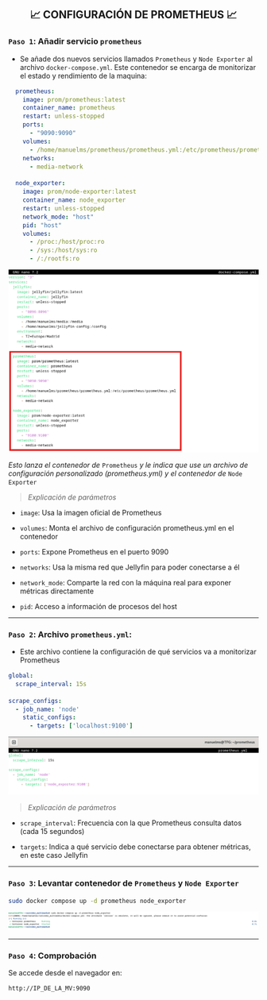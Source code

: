 <h2 align="center"> 📈 CONFIGURACIÓN DE PROMETHEUS 📈 </h2>

### `Paso 1`: Añadir servicio `prometheus`
- Se añade  dos nuevos servicios llamados `Prometheus` y `Node Exporter` al archivo `docker-compose.yml`. Este contenedor se encarga de monitorizar el estado y rendimiento de la maquina:

```yaml
  prometheus:
    image: prom/prometheus:latest
    container_name: prometheus
    restart: unless-stopped
    ports:
      - "9090:9090"
    volumes:
      - /home/manuelms/prometheus/prometheus.yml:/etc/prometheus/prometheus.yml
    networks:
      - media-network

  node_exporter:
    image: prom/node-exporter:latest
    container_name: node_exporter
    restart: unless-stopped
    network_mode: "host" 
    pid: "host"
    volumes:
      - /proc:/host/proc:ro
      - /sys:/host/sys:ro
      - /:/rootfs:ro
```
![](/MainFolder/img/28.png)

*Esto lanza el contenedor de* `Prometheus` *y le indica que use un archivo de configuración personalizado (prometheus.yml) y el contenedor de* `Node Exporter`

> *Explicación de parámetros*

- `image`: Usa la imagen oficial de Prometheus

- `volumes`: Monta el archivo de configuración prometheus.yml en el contenedor

- `ports`: Expone Prometheus en el puerto 9090

- `networks`: Usa la misma red que Jellyfin para poder conectarse a él

- `network_mode`: Comparte la red con la máquina real para exponer métricas directamente

- `pid`: Acceso a información de procesos del host

---

### `Paso 2`: Archivo `prometheus.yml`:

- Este archivo contiene la configuración de qué servicios va a monitorizar Prometheus

```yaml
global:
  scrape_interval: 15s

scrape_configs:
  - job_name: 'node'
    static_configs:
      - targets: ['localhost:9100']
```
![](/MainFolder/img/29.png)

> *Explicación de parámetros*

- `scrape_interval`: Frecuencia con la que Prometheus consulta datos (cada 15 segundos)

- `targets`: Indica a qué servicio debe conectarse para obtener métricas, en este caso Jellyfin

---

### `Paso 3`: Levantar contenedor de `Prometheus` y `Node Exporter`
  
```bash
sudo docker compose up -d prometheus node_exporter
```
![](/MainFolder/img/30.png)


---

### `Paso 4`: Comprobación
  
Se accede desde el navegador en: 

```bash
http://IP_DE_LA_MV:9090
```
